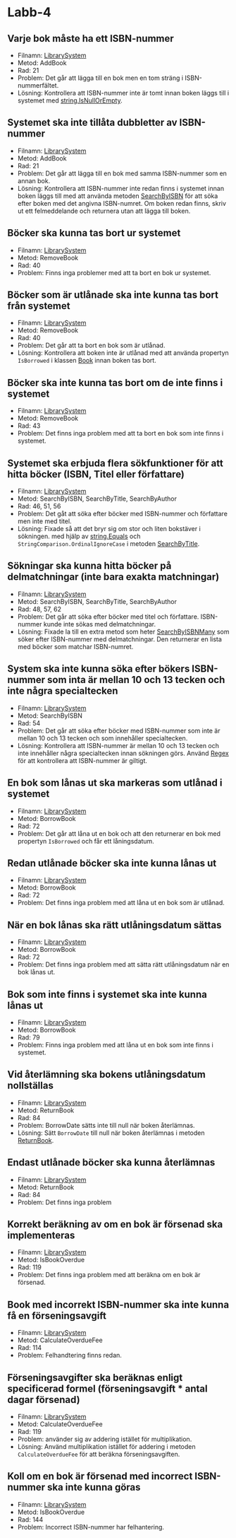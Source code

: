 ﻿# Labb-4

## Varje bok måste ha ett ISBN-nummer
* Filnamn: [LibrarySystem](Labb%204/LibrarySystem.cs#L21)
* Metod: AddBook
* Rad: 21
* Problem: Det går att lägga till en bok men en tom sträng i ISBN-nummerfältet.
* Lösning: Kontrollera att ISBN-nummer inte är tomt innan boken läggs till i systemet med [string.IsNullOrEmpty](Labb%204/LibrarySystem.cs#L25-28).

## Systemet ska inte tillåta dubbletter av ISBN-nummer
* Filnamn: [LibrarySystem](Labb%204/LibrarySystem.cs#L21)
* Metod: AddBook
* Rad: 21
* Problem: Det går att lägga till en bok med samma ISBN-nummer som en annan bok.
* Lösning: Kontrollera att ISBN-nummer inte redan finns i systemet innan boken läggs till med att använda metoden [SearchByISBN](Labb%204/LibrarySystem.cs#L51) för att söka efter boken med det angivna ISBN-numret. Om boken redan finns, skriv ut ett felmeddelande och returnera utan att lägga till boken.

## Böcker ska kunna tas bort ur systemet
* Filnamn: [LibrarySystem](Labb%204/LibrarySystem.cs#L40)
* Metod: RemoveBook
* Rad: 40
* Problem: Finns inga problemer med att ta bort en bok ur systemet.

## Böcker som är utlånade ska inte kunna tas bort från systemet
* Filnamn: [LibrarySystem](Labb%204/LibrarySystem.cs#L40)
* Metod: RemoveBook
* Rad: 40
* Problem: Det går att ta bort en bok som är utlånad.
* Lösning: Kontrollera att boken inte är utlånad med att använda propertyn `IsBorrowed` i klassen [Book](Labb%204/Book.cs#L9) innan boken tas bort.

## Böcker ska inte kunna tas bort om de inte finns i systemet
* Filnamn: [LibrarySystem](Labb%204/LibrarySystem.cs#)
* Metod: RemoveBook
* Rad: 43
* Problem: Det finns inga problem med att ta bort en bok som inte finns i systemet.

## Systemet ska erbjuda flera sökfunktioner för att hitta böcker (ISBN, Titel eller författare)
* Filnamn: [LibrarySystem](Labb%204/LibrarySystem.cs#L51)
* Metod: SearchByISBN, SearchByTitle, SearchByAuthor
* Rad: 46, 51, 56
* Problem: Det gåt att söka efter böcker med ISBN-nummer och författare men inte med titel.
* Lösning: Fixade så att det bryr sig om stor och liten bokstäver i sökningen. med hjälp av [string.Equals](Labb%204/LibrarySystem.cs#L46-47) och `StringComparison.OrdinalIgnoreCase` i metoden [SearchByTitle](Labb%204/LibrarySystem.cs#L51-54). 

## Sökningar ska kunna hitta böcker på delmatchningar (inte bara exakta matchningar)
* Filnamn: [LibrarySystem](Labb%204/LibrarySystem.cs#L51)
* Metod: SearchByISBN, SearchByTitle, SearchByAuthor
* Rad: 48, 57, 62
* Problem: Det går att söka efter böcker med titel och författare. ISBN-nummer kunde inte sökas med delmatchningar.
* Lösning: Fixade la till en extra metod som heter [SearchByISBNMany](Labb%204/LibrarySystem.cs#L57) som söker efter ISBN-nummer med delmatchningar. Den returnerar en lista med böcker som matchar ISBN-numret.  

## System ska inte kunna söka efter bökers ISBN-nummer som inta är mellan 10 och 13 tecken och inte några specialtecken
* Filnamn: [LibrarySystem](Labb%204/LibrarySystem.cs)
* Metod: SearchByISBN
* Rad: 54
* Problem: Det går att söka efter böcker med ISBN-nummer som inte är mellan 10 och 13 tecken och som innehåller specialtecken.
* Lösning: Kontrollera att ISBN-nummer är mellan 10 och 13 tecken och inte innehåller några specialtecken innan sökningen görs. Använd [Regex](Labb%204/LibrarySystem.cs#L56-60) för att kontrollera att ISBN-nummer är giltigt.

## En bok som lånas ut ska markeras som utlånad i systemet
* Filnamn: [LibrarySystem](Labb%204/LibrarySystem.cs)
* Metod: BorrowBook
* Rad: 72
* Problem: Det går att låna ut en bok och att den returnerar en bok med propertyn `IsBorrowed` och får ett låningsdatum.

## Redan utlånade böcker ska inte kunna lånas ut
* Filnamn: [LibrarySystem](Labb%204/LibrarySystem.cs)
* Metod: BorrowBook
* Rad: 72
* Problem: Det finns inga problem med att låna ut en bok som är utlånad.

## När en bok lånas ska rätt utlåningsdatum sättas
* Filnamn: [LibrarySystem](Labb%204/LibrarySystem.cs)
* Metod: BorrowBook
* Rad: 72
* Problem: Det finns inga problem med att sätta rätt utlåningsdatum när en bok lånas ut.

## Bok som inte finns i systemet ska inte kunna lånas ut
* Filnamn: [LibrarySystem](Labb%204/LibrarySystem.cs)
* Metod: BorrowBook
* Rad: 79
* Problem: Finns inga problem med att låna ut en bok som inte finns i systemet.


##  Vid återlämning ska bokens utlåningsdatum nollställas
* Filnamn: [LibrarySystem](Labb%204/LibrarySystem.cs)
* Metod: ReturnBook
* Rad: 84
* Problem: BorrowDate sätts inte till null när boken återlämnas.
* Lösning: Sätt `BorrowDate` till null när boken återlämnas i metoden [ReturnBook](Labb%204/LibrarySystem.cs#L84-97).

## Endast utlånade böcker ska kunna återlämnas
* Filnamn: [LibrarySystem](Labb%204/LibrarySystem.cs)
* Metod: ReturnBook
* Rad: 84
* Problem: Det finns inga problem

## Korrekt beräkning av om en bok är försenad ska implementeras
* Filnamn: [LibrarySystem](Labb%204/LibrarySystem.cs)
* Metod: IsBookOverdue
* Rad: 119
* Problem: Det finns inga problem med att beräkna om en bok är försenad.

## Book med incorrekt ISBN-nummer ska inte kunna få en förseningsavgift
* Filnamn: [LibrarySystem](Labb%204/LibrarySystem.cs)
* Metod: CalculateOverdueFee
* Rad: 114
* Problem: Felhandtering finns redan.


## Förseningsavgifter ska beräknas enligt specificerad formel (förseningsavgift * antal dagar försenad)
* Filnamn: [LibrarySystem](Labb%204/LibrarySystem.cs)
* Metod: CalculateOverdueFee
* Rad: 119
* Problem: använder sig av addering istället för multiplikation.
* Lösning: Använd multiplikation istället för addering i metoden `CalculateOverdueFee` för att beräkna förseningsavgiften.

## Koll om en bok är försenad med incorrect ISBN-nummer ska inte kunna göras
* Filnamn: [LibrarySystem](Labb%204/LibrarySystem.cs)
* Metod: IsBookOverdue
* Rad: 144
* Problem: Incorrect ISBN-nummer har felhantering.